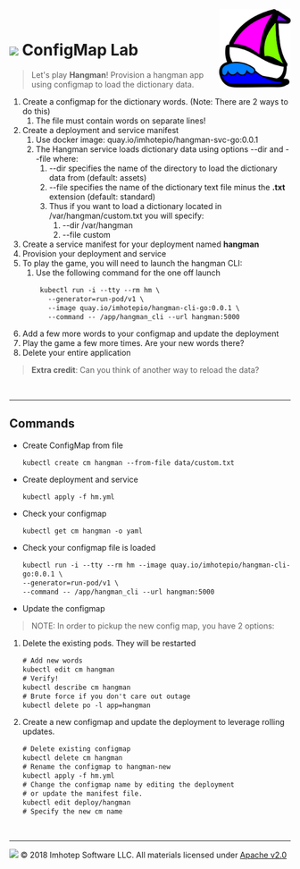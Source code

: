 <img src="../assets/k8sland.png" align="right" width="128" height="auto"/>

<br/>

# <img src="../assets/lab.png" width="32" height="auto"/> ConfigMap Lab

> Let's play **Hangman**! Provision a hangman app using configmap to load the dictionary data.

1. Create a configmap for the dictionary words. (Note: There are 2 ways to do this)
    1. The file must contain words on separate lines!
2. Create a deployment and service manifest
    1. Use docker image: quay.io/imhotepio/hangman-svc-go:0.0.1
    2. The Hangman service loads dictionary data using options --dir and --file where:
        1. --dir specifies the name of the directory to load the dictionary data from (default: assets)
        2. --file specifies the name of the dictionary text file minus the **.txt** extension (default: standard)
        3.  Thus if you want to load a dictionary located in /var/hangman/custom.txt you will specify:
            1. --dir /var/hangman
            2. --file custom
3. Create a service manifest for your deployment named **hangman**
4. Provision your deployment and service
5. To play the game, you will need to launch the hangman CLI:
    1. Use the following command for the one off launch
       ```shell
        kubectl run -i --tty --rm hm \
          --generator=run-pod/v1 \
          --image quay.io/imhotepio/hangman-cli-go:0.0.1 \
          --command -- /app/hangman_cli --url hangman:5000
       ```
6. Add a few more words to your configmap and update the deployment
7. Play the game a few more times. Are your new words there?
8. Delete your entire application

> **Extra credit**: Can you think of another way to reload the data?


<br/>

---
## Commands

- Create ConfigMap from file

  ```shell
  kubectl create cm hangman --from-file data/custom.txt
  ```

- Create deployment and service

  ```shell
  kubectl apply -f hm.yml
  ```

- Check your configmap

  ```shell
  kubectl get cm hangman -o yaml
  ```

- Check your configmap file is loaded

  ```shell
  kubectl run -i --tty --rm hm --image quay.io/imhotepio/hangman-cli-go:0.0.1 \
  --generator=run-pod/v1 \
  --command -- /app/hangman_cli --url hangman:5000
  ```

- Update the configmap

> NOTE: In order to pickup the new config map, you have 2 options:

1. Delete the existing pods. They will be restarted

    ```shell
    # Add new words
    kubectl edit cm hangman
    # Verify!
    kubectl describe cm hangman
    # Brute force if you don't care out outage
    kubectl delete po -l app=hangman
    ```

2. Create a new configmap and update the deployment to leverage rolling
   updates.

    ```shell
    # Delete existing configmap
    kubectl delete cm hangman
    # Rename the configmap to hangman-new
    kubectl apply -f hm.yml
    # Change the configmap name by editing the deployment
    # or update the manifest file.
    kubectl edit deploy/hangman
    # Specify the new cm name
    ```

<br/>

---
<img src="../assets/imhotep_logo.png" width="32" height="auto"/> © 2018 Imhotep Software LLC.
All materials licensed under [Apache v2.0](http://www.apache.org/licenses/LICENSE-2.0)